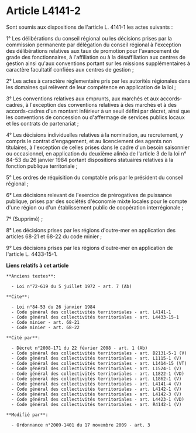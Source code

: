 # Article L4141-2

Sont soumis aux dispositions de l'article L. 4141-1 les actes suivants : 

1° Les délibérations du conseil régional ou les décisions prises par la commission permanente par délégation du conseil
régional à l'exception des délibérations relatives aux taux de promotion pour l'avancement de grade des fonctionnaires, à
l'affiliation ou à la désaffiliation aux centres de gestion ainsi qu'aux conventions portant sur les missions supplémentaires
à caractère facultatif confiées aux centres de gestion ; 

2° Les actes à caractère réglementaire pris par les autorités régionales dans les domaines qui relèvent de leur compétence en
application de la loi ; 

3° Les conventions relatives aux emprunts, aux marchés et aux accords-cadres, à l'exception des conventions relatives à des
marchés et à des accords-cadres d'un montant inférieur à un seuil défini par décret, ainsi que les conventions de concession
ou d'affermage de services publics locaux et les contrats de partenariat ; 

4° Les décisions individuelles relatives à la nomination, au recrutement, y compris le contrat d'engagement, et au
licenciement des agents non titulaires, à l'exception de celles prises dans le cadre d'un besoin saisonnier ou occasionnel,
en application du deuxième alinéa de l'article 3 de la loi n° 84-53 du 26 janvier 1984 portant dispositions statuaires
relatives à la fonction publique territoriale ; 

5° Les ordres de réquisition du comptable pris par le président du conseil régional ; 

6° Les décisions relevant de l'exercice de prérogatives de puissance publique, prises par des sociétés d'économie mixte
locales pour le compte d'une région ou d'un établissement public de coopération interrégionale ; 

7° (Supprimé) ; 

8° Les décisions prises par les régions d'outre-mer en application des articles 68-21 et 68-22 du code minier ; 

9° Les décisions prises par les régions d'outre-mer en application de l'article L. 4433-15-1.

**Liens relatifs à cet article**

	**Anciens textes**:

	  - Loi n°72-619 du 5 juillet 1972 - art. 7 (Ab)

	**Cite**:

	  - Loi n°84-53 du 26 janvier 1984
	  - Code général des collectivités territoriales - art. L4141-1
	  - Code général des collectivités territoriales - art. L4433-15-1
	  - Code minier - art. 68-21
	  - Code minier - art. 68-22

	**Cité par**:

	  - Décret n°2008-171 du 22 février 2008 - art. 1 (Ab)
	  - Code général des collectivités territoriales - art. D2131-5-1 (V)
	  - Code général des collectivités territoriales - art. L1115-1 (V)
	  - Code général des collectivités territoriales - art. L1414-15 (VT)
	  - Code général des collectivités territoriales - art. L1524-1 (V)
	  - Code général des collectivités territoriales - art. L1822-1 (VD)
	  - Code général des collectivités territoriales - art. L1862-1 (V)
	  - Code général des collectivités territoriales - art. L4141-4 (V)
	  - Code général des collectivités territoriales - art. L4142-1 (V)
	  - Code général des collectivités territoriales - art. L4142-3 (V)
	  - Code général des collectivités territoriales - art. L4423-1 (VD)
	  - Code général des collectivités territoriales - art. R4142-1 (V)

	**Modifié par**:

	  - Ordonnance n°2009-1401 du 17 novembre 2009 - art. 3
